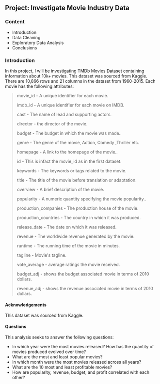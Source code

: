 ## Project: Investigate Movie Industry Data

### Content
- Introduction
- Data Cleaning
- Exploratory Data Analysis
- Conclusions

### Introduction

In this project, I will be investigating TMDb Movies Dataset containing information about 10k+ movies. This dataset was sourced from Kaggle. There are 10,866 rows and 21 columns in the dataset from 1960-2015. Each movie has the following attributes:

> movie_id - A unique identifier for each movie.
>
> imdb_id - A unique identifier for each movie on IMDB.
>
> cast - The name of lead and supporting actors.
>
> director - the director of the movie.
>
> budget - The budget in which the movie was made..
>
> genre - The genre of the movie, Action, Comedy ,Thriller etc.
>
> homepage - A link to the homepage of the movie..
>
> id - This is infact the movie_id as in the first dataset.
>
> keywords - The keywords or tags related to the movie.
>
> title - The title of the movie before translation or adaptation.
>
> overview - A brief description of the movie.
>
> popularity - A numeric quantity specifying the movie popularity..
>
> production_companies - The production house of the movie.
>
> production_countries - The country in which it was produced.
>
> release_date - The date on which it was released.
>
> revenue - The worldwide revenue generated by the movie.
>
> runtime - The running time of the movie in minutes.
>
> tagline - Movie's tagline.
>
> vote_average - average ratings the movie received.
>
> budget_adj - shows the budget associated movie in terms of 2010 dollars.
>
> revenue_adj - shows the revenue associated movie in terms of 2010 dollars.

#### Acknowledgements
This dataset was sourced from Kaggle.


#### Questions
This analysis seeks to answer the following questions:
- In which year were the most movies released? How has the quantity of movies produced evolved over time?
- What are the most and least popular movies?
- In which month were the most movies released across all years?
- What are the 10 most and least profitable movies?
- How are popularity, revenue, budget, and profit correlated with each other?
